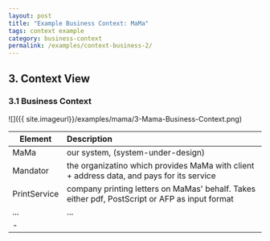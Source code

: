 ```yaml
---
layout: post
title: "Example Business Context: MaMa"
tags: context example 
category: business-context
permalink: /examples/context-business-2/
---
```


<div class="arc42-example">

</div>

## 3. Context View

### 3.1 Business Context 


![]({{ site.imageurl}}/examples/mama/3-Mama-Business-Context.png)

|Element         | Description |
|------|:------|
| MaMa   | our system, (system-under-design)|
| Mandator | the organizatino which provides MaMa with client + address data, and pays for its service |
| PrintService | company printing letters on MaMas' behalf. Takes either pdf, PostScript or AFP as input format |
| ... | ...|
|-